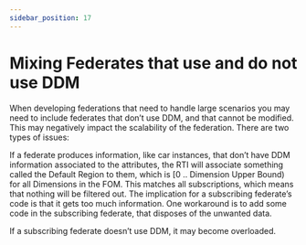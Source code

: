 ```yaml
---
sidebar_position: 17
---
```


# Mixing Federates that use and do not use DDM

When developing federations that need to handle large scenarios you may need to include federates that don’t use DDM, and that cannot be modified. This may negatively impact the scalability of the federation. There are two types of issues:

If a federate produces information, like car instances, that don’t have DDM information associated to the attributes, the RTI will associate something called the Default Region to them, which is [0 .. Dimension Upper Bound) for all Dimensions in the FOM. This matches all subscriptions, which means that nothing will be filtered out. The implication for a subscribing federate’s code is that it gets too much information. One workaround is to add some code in the subscribing federate, that disposes of the unwanted data.

If a subscribing federate doesn’t use DDM, it may become overloaded.
